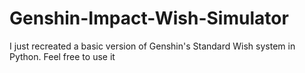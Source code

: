 # Genshin-Impact-Wish-Simulator
I just recreated a basic version of Genshin's Standard Wish system in Python. Feel free to use it

